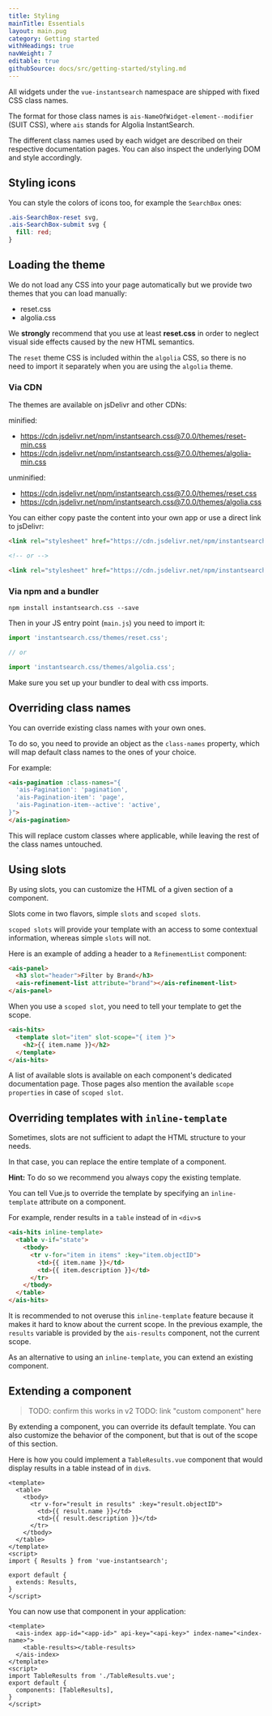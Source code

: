 ```yaml
---
title: Styling
mainTitle: Essentials
layout: main.pug
category: Getting started
withHeadings: true
navWeight: 7
editable: true
githubSource: docs/src/getting-started/styling.md
---
```


All widgets under the `vue-instantsearch` namespace are shipped with fixed CSS class names.

The format for those class names is `ais-NameOfWidget-element--modifier` (SUIT CSS), where `ais` stands for Algolia InstantSearch.

The different class names used by each widget are described on their respective documentation pages. You
can also inspect the underlying DOM and style accordingly.

## Styling icons

You can style the colors of icons too, for example the `SearchBox` ones:

```css
.ais-SearchBox-reset svg,
.ais-SearchBox-submit svg {
  fill: red;
}
```

## Loading the theme

We do not load any CSS into your page automatically but we provide two themes that you can load
manually:

* reset.css
* algolia.css

We **strongly** recommend that you use at least **reset.css** in order to neglect visual side effects caused by the new HTML semantics.

The `reset` theme CSS is included within the `algolia` CSS, so there is no need to import it separately when you are using the `algolia` theme.

### Via CDN

The themes are available on jsDelivr and other CDNs:

minified:

* https://cdn.jsdelivr.net/npm/instantsearch.css@7.0.0/themes/reset-min.css
* https://cdn.jsdelivr.net/npm/instantsearch.css@7.0.0/themes/algolia-min.css

unminified:

* https://cdn.jsdelivr.net/npm/instantsearch.css@7.0.0/themes/reset.css
* https://cdn.jsdelivr.net/npm/instantsearch.css@7.0.0/themes/algolia.css

You can either copy paste the content into your own app or use a direct link to jsDelivr:

```html
<link rel="stylesheet" href="https://cdn.jsdelivr.net/npm/instantsearch.css@7.0.0/themes/reset-min.css">

<!-- or -->

<link rel="stylesheet" href="https://cdn.jsdelivr.net/npm/instantsearch.css@7.0.0/themes/algolia-min.css">
```

### Via npm and a bundler

```shell
npm install instantsearch.css --save
```

Then in your JS entry point (`main.js`) you need to import it:

```js
import 'instantsearch.css/themes/reset.css';

// or

import 'instantsearch.css/themes/algolia.css';
```

Make sure you set up your bundler to deal with css imports.

## Overriding class names

You can override existing class names with your own ones.

To do so, you need to provide an object as the `class-names` property, which will map default class names to the ones of your choice.

For example:

```html
<ais-pagination :class-names="{
  'ais-Pagination': 'pagination',
  'ais-Pagination-item': 'page',
  'ais-Pagination-item--active': 'active',
}">
</ais-pagination>
```

This will replace custom classes where applicable, while leaving the rest of the class names untouched.

## Using slots

By using slots, you can customize the HTML of a given section of a component.

Slots come in two flavors, simple `slots` and `scoped slots`.

`scoped slots` will provide your template with an access to some contextual information, whereas simple `slots` will not.

Here is an example of adding a header to a `RefinementList` component:

```html
<ais-panel>
  <h3 slot="header">Filter by Brand</h3>
  <ais-refinement-list attribute="brand"></ais-refinement-list>
</ais-panel>
```

When you use a `scoped slot`, you need to tell your template to get the scope.

```html
<ais-hits>
  <template slot="item" slot-scope="{ item }">
    <h2>{{ item.name }}</h2>
  </template>
</ais-hits>
```

A list of available slots is available on each component's dedicated documentation page. Those pages also mention the available `scope properties` in case of `scoped slot`.

## Overriding templates with `inline-template`

Sometimes, slots are not sufficient to adapt the HTML structure to your needs.

In that case, you can replace the entire template of a component.

**Hint:** To do so we recommend you always copy the existing template.

You can tell Vue.js to override the template by specifying an `inline-template` attribute on a component.

For example, render results in a `table` instead of in `<div>`s

```html
<ais-hits inline-template>
  <table v-if="state">
    <tbody>
      <tr v-for="item in items" :key="item.objectID">
        <td>{{ item.name }}</td>
        <td>{{ item.description }}</td>
      </tr>
    </tbody>
  </table>
</ais-hits>
```

It is recommended to not overuse this `inline-template` feature because it makes it hard to know about the current scope. In the previous example, the `results` variable is provided by the `ais-results` component, not the current scope.

As an alternative to using an `inline-template`, you can extend an existing component.

## Extending a component

> TODO: confirm this works in v2
> TODO: link "custom component" here

By extending a component, you can override its default template. 
You can also customize the behavior of the component, but that is out of the scope of this section.

Here is how you could implement a `TableResults.vue` component that would display results in a table instead of in `div`s.


```vue
<template>
  <table>
    <tbody>
      <tr v-for="result in results" :key="result.objectID">
        <td>{{ result.name }}</td>
        <td>{{ result.description }}</td>
      </tr>
    </tbody>
  </table>
</template>
<script>
import { Results } from 'vue-instantsearch';

export default {
  extends: Results,
}
</script>
```

You can now use that component in your application:

```vue
<template>
  <ais-index app-id="<app-id>" api-key="<api-key>" index-name="<index-name>">
    <table-results></table-results>
  </ais-index>
</template>
<script>
import TableResults from './TableResults.vue';
export default {
  components: [TableResults],
}
</script>
```






